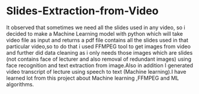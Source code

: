 # Slides-Extraction-from-Video
It observed that sometimes we need all the slides used in any video, so i decided to make a Machine Learning model with python which will take video file as input and returns a pdf file contains all the slides used in that particular video,so to do that i used FFMPEG tool to get images from video and further did data cleaning as i only needs those images which are slides (not contains face of lecturer and also removal of redundant images) using face recognition and text extraction from image.Also in addition I generated video transcript of lecture using speech to text (Machine learning).I have learned lot from this project about Machine learning ,FFMPEG and ML algorithms.
